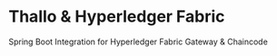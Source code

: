 # Thallo & Hyperledger Fabric
Spring Boot Integration for Hyperledger Fabric Gateway &amp; Chaincode 
